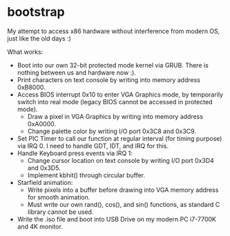 # bootstrap
My attempt to access x86 hardware without interference from modern OS, just like the old days :)

What works:
  - Boot into our own 32-bit protected mode kernel via GRUB. There is nothing between us and hardware now :).
  - Print characters on text console by writing into memory address 0xB8000.
  - Access BIOS interrupt 0x10 to enter VGA Graphics mode, by temporarily switch into real mode (legacy BIOS cannot be accessed in protected mode).
      - Draw a pixel in VGA Graphics by writing into memory address 0xA0000.
      - Change palette color by writing I/O port 0x3C8 and 0x3C9.
  - Set PIC Timer to call our function at regular interval (for timing purpose) via IRQ 0. I need to handle GDT, IDT, and IRQ for this.
  - Handle Keyboard press events via IRQ 1:
      - Change cursor location on text console by writing I/O port 0x3D4 and 0x3D5.
      - Implement kbhit() through circular buffer.
  - Starfield animation:
      - Write pixels into a buffer before drawing into VGA memory address for smooth animation.
      - Must write our own rand(), cos(), and sin() functions, as standard C library cannot be used.
  - Write the .iso file and boot into USB Drive on my modern PC i7-7700K and 4K monitor.
